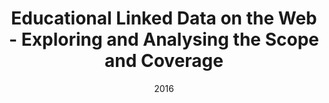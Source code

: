 ---
title: "Educational Linked Data on the Web - Exploring and Analysing the Scope and Coverage"
collection: publications
permalink: /publication/2016-DBLP_series_lncs_TaibiFDF16
date: 2016
venue: 'Open Data for Education - Linked, Shared, and Reusable Data for Teaching and Learning'
---